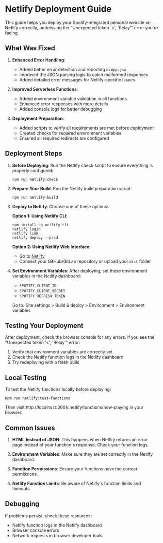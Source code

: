 # Netlify Deployment Guide

This guide helps you deploy your Spotify-integrated personal website on Netlify correctly, addressing the "Unexpected token '<', 'Relay'" error you're facing.

## What Was Fixed

1. **Enhanced Error Handling**:
   - Added better error detection and reporting in `App.jsx`
   - Improved the JSON parsing logic to catch malformed responses
   - Added detailed error messages for Netlify-specific issues

2. **Improved Serverless Functions**:
   - Added environment variable validation in all functions
   - Enhanced error responses with more details
   - Added console logs for better debugging

3. **Deployment Preparation**:
   - Added scripts to verify all requirements are met before deployment
   - Created checks for required environment variables
   - Ensured all required redirects are configured

## Deployment Steps

1. **Before Deploying**:
   Run the Netlify check script to ensure everything is properly configured:
   ```
   npm run netlify:check
   ```

2. **Prepare Your Build**:
   Run the Netlify build preparation script:
   ```
   npm run netlify:build
   ```

3. **Deploy to Netlify**:
   Choose one of these options:

   **Option 1: Using Netlify CLI**:
   ```
   npm install -g netlify-cli
   netlify login
   netlify link
   netlify deploy --prod
   ```

   **Option 2: Using Netlify Web Interface**:
   - Go to [Netlify](https://app.netlify.com/)
   - Connect your GitHub/GitLab repository or upload your `dist` folder

4. **Set Environment Variables**:
   After deploying, set these environment variables in the Netlify dashboard:
   - `SPOTIFY_CLIENT_ID`
   - `SPOTIFY_CLIENT_SECRET`
   - `SPOTIFY_REFRESH_TOKEN`

   Go to: Site settings > Build & deploy > Environment > Environment variables

## Testing Your Deployment

After deployment, check the browser console for any errors. If you see the "Unexpected token '<', 'Relay'" error:

1. Verify that environment variables are correctly set
2. Check the Netlify function logs in the Netlify dashboard
3. Try redeploying with a fresh build

## Local Testing

To test the Netlify functions locally before deploying:
```
npm run netlify:test-functions
```

Then visit http://localhost:3001/.netlify/functions/now-playing in your browser.

## Common Issues

1. **HTML Instead of JSON**: This happens when Netlify returns an error page instead of your function's response. Check your function logs.

2. **Environment Variables**: Make sure they are set correctly in the Netlify dashboard.

3. **Function Permissions**: Ensure your functions have the correct permissions.

4. **Netlify Function Limits**: Be aware of Netlify's function limits and timeouts.

## Debugging

If problems persist, check these resources:
- Netlify function logs in the Netlify dashboard
- Browser console errors
- Network requests in browser developer tools
